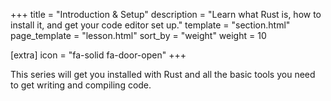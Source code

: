 +++
title = "Introduction & Setup"
description = "Learn what Rust is, how to install it, and get your code editor set up."
template = "section.html"
page_template = "lesson.html"
sort_by = "weight"
weight = 10

[extra]
icon = "fa-solid fa-door-open"
+++

This series will get you installed with Rust and all the basic tools
you need to get writing and compiling code.